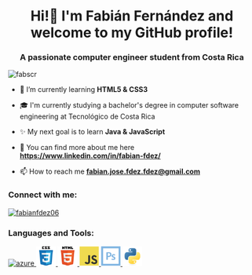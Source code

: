 <h1 align="center">Hi!👋 I'm Fabián Fernández and welcome to my GitHub profile!</h1>
<h3 align="center">A passionate computer engineer student from Costa Rica</h3>

<p align="left"> <img src="https://komarev.com/ghpvc/?username=fabscr&label=Profile%20views&color=0e75b6&style=flat" alt="fabscr" /> </p>

- 🌱 I’m currently learning **HTML5 & CSS3**

- 🎓 I'm currently studying a bachelor's degree in computer software engineering at Tecnológico de Costa Rica

- ✨ My next goal is to learn **Java & JavaScript**

- 🔎 You can find more about me here **https://www.linkedin.com/in/fabian-fdez/**

- 📫 How to reach me **fabian.jose.fdez.fdez@gmail.com**

<h3 align="left">Connect with me:</h3>
<p align="left">
<a href="https://instagram.com/fabianfdez06" target="blank"><img align="center" src="https://raw.githubusercontent.com/rahuldkjain/github-profile-readme-generator/master/src/images/icons/Social/instagram.svg" alt="fabianfdez06" height="30" width="40" /></a>
</p>

<h3 align="left">Languages and Tools:</h3>
<p align="left"> <a href="https://azure.microsoft.com/en-in/" target="_blank" rel="noreferrer"> <img src="https://www.vectorlogo.zone/logos/microsoft_azure/microsoft_azure-icon.svg" alt="azure" width="40" height="40"/> </a> <a href="https://www.w3schools.com/css/" target="_blank" rel="noreferrer"> <img src="https://raw.githubusercontent.com/devicons/devicon/master/icons/css3/css3-original-wordmark.svg" alt="css3" width="40" height="40"/> </a> <a href="https://www.w3.org/html/" target="_blank" rel="noreferrer"> <img src="https://raw.githubusercontent.com/devicons/devicon/master/icons/html5/html5-original-wordmark.svg" alt="html5" width="40" height="40"/> </a> <a href="https://developer.mozilla.org/en-US/docs/Web/JavaScript" target="_blank" rel="noreferrer"> <img src="https://raw.githubusercontent.com/devicons/devicon/master/icons/javascript/javascript-original.svg" alt="javascript" width="40" height="40"/> </a> <a href="https://www.photoshop.com/en" target="_blank" rel="noreferrer"> <img src="https://raw.githubusercontent.com/devicons/devicon/master/icons/photoshop/photoshop-line.svg" alt="photoshop" width="40" height="40"/> </a> <a href="https://www.python.org" target="_blank" rel="noreferrer"> <img src="https://raw.githubusercontent.com/devicons/devicon/master/icons/python/python-original.svg" alt="python" width="40" height="40"/> </a> </p>

